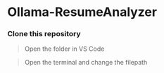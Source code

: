 # Ollama-ResumeAnalyzer

### Clone this repository

> Open the folder in VS Code

> Open the terminal and change the filepath
